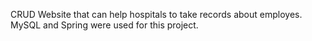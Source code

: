 CRUD Website that can help hospitals to take records about employes. MySQL and Spring were used for this project.
